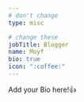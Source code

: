 ```yaml
---
# don't change
type: misc

# change these
jobTitle: Blogger
name: Moyf
bio: true
icon: ":coffee:"
---
```


Add your Bio here!:+1: